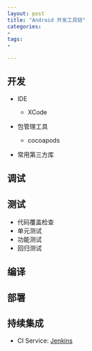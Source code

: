 ```yaml
---
layout: post
title: "Android 开发工具链"
categories:
-
tags:
-

---
```



## 开发
* IDE 
	* XCode
* 包管理工具
  * cocoapods
  
* 常用第三方库
	

## 调试



## 测试
* 代码覆盖检查
* 单元测试
* 功能测试
* 回归测试


## 编译


## 部署


## 持续集成
* CI Service: [Jenkins][Jenkins_web]

[Jenkins_web]: https://jenkins.io
